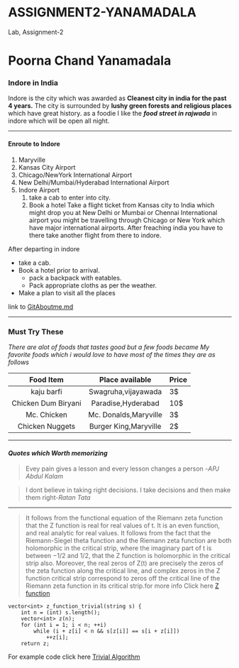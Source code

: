 # ASSIGNMENT2-YANAMADALA
Lab, Assignment-2

# Poorna Chand Yanamadala

### Indore in India
Indore is the city which was awarded as **Cleanest city in india for the past 4 years.** The city is surrounded by **lushy green forests and religious places** which have great history. as a foodie I like the ***food street in rajwada*** in indore which will be open all night.


***

#### Enroute to Indore

1. Maryville
2. Kansas City Airport
3. Chicago/NewYork International Airport
4. New Delhi/Mumbai/Hyderabad International Airport
5. Indore Airport
    1. take a cab to enter into city.
    2. Book a hotel 
Take a flight ticket from Kansas city to India which might drop you at New Delhi or Mumbai or Chennai International airport you might be travelling through Chicago or New York which have major international airports. After freaching india you have to there take another flight from there to indore.

After departing in indore
* take a cab.
* Book a hotel prior to arrival.
    * pack a backpack with eatables.
    * Pack appropriate cloths as per the weather.
* Make a plan to visit all the places


link to [GitAboutme.md](https://github.com/p00rna11/assignment2-Yanamadala/blob/6c0cc3bc001cba5ef80d40f9cd16cfdafab624ec/AboutMe.md)


***
### Must Try These 

*There are alot of foods that tastes good but a few foods became My favorite foods which i would love to have most of the times they are as follows*

| Food Item | Place available| Price |
|:----------:|:-------------:|:-----|
| kaju barfi | Swagruha,vijayawada | 3$ |
| Chicken Dum Biryani | Paradise,Hyderabad | 10$ |
| Mc. Chicken | Mc. Donalds,Maryville | 3$ |
| Chicken Nuggets | Burger King,Maryville | 2$ |


***

#### *Quotes which Worth memorizing*

>Evey pain gives a lesson and every lesson changes a person -*APJ Abdul Kalam*

>I dont believe in taking right decisions. I take decisions and then make them right-*Ratan Tata*

***

>It follows from the functional equation of the Riemann zeta function that the Z function is real for real values of t. It is an even function, and real analytic for real values. It follows from the fact that the Riemann-Siegel theta function and the Riemann zeta function are both holomorphic in the critical strip, where the imaginary part of t is between −1/2 and 1/2, that the Z function is holomorphic in the critical strip also. Moreover, the real zeros of Z(t) are precisely the zeros of the zeta function along the critical line, and complex zeros in the Z function critical strip correspond to zeros off the critical line of the Riemann zeta function in its critical strip.for more info Click here [Z function](https://en.wikipedia.org/wiki/Z_function)

```
vector<int> z_function_trivial(string s) {
    int n = (int) s.length();
    vector<int> z(n);
    for (int i = 1; i < n; ++i)
        while (i + z[i] < n && s[z[i]] == s[i + z[i]])
            ++z[i];
    return z;
```
For example code click here [Trivial Algorithm](https://cp-algorithms.com/string/z-function.html) 


